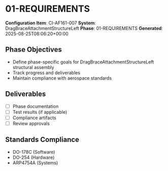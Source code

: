 # 01-REQUIREMENTS

**Configuration Item**: CI-AF161-007
**System**: DragBraceAttachmentStructureLeft
**Phase**: 01-REQUIREMENTS
**Generated**: 2025-08-25T08:06:20+00:00

## Phase Objectives
- Define phase-specific goals for DragBraceAttachmentStructureLeft structural assembly
- Track progress and deliverables
- Maintain compliance with aerospace standards

## Deliverables
- [ ] Phase documentation
- [ ] Test results (if applicable)
- [ ] Compliance artifacts
- [ ] Review approvals

## Standards Compliance
- DO-178C (Software)
- DO-254 (Hardware)
- ARP4754A (Systems)

